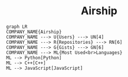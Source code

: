 <h1 align="center">Airship</h1>

```mermaid
graph LR
COMPANY_NAME{Airship}
COMPANY_NAME ---> U{Users} ---> UN[4]
COMPANY_NAME ---> R{Repositories} ---> RN[6]
COMPANY_NAME ---> G{Gists} ---> GN[6]
COMPANY_NAME ---> ML{Most Used<br>Languages}
ML --> Python[Python]
ML --> C++[C++]
ML --> JavaScript[JavaScript]
```
